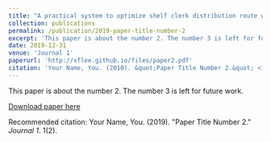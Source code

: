```yaml
---
title: "A practical system to optimize shelf clerk distribution route with simulated annealing and grouping genetic algorithm(manuscript)"
collection: publications
permalink: /publication/2019-paper-title-number-2
excerpt: 'This paper is about the number 2. The number 3 is left for future work.'
date: 2019-12-31
venue: 'Journal 1'
paperurl: 'http://xflee.github.io/files/paper2.pdf'
citation: 'Your Name, You. (2010). &quot;Paper Title Number 2.&quot; <i>Journal 1</i>. 1(2).'
---
```

This paper is about the number 2. The number 3 is left for future work.

[Download paper here](http://xflee.github.io/files/paper2.pdf)

Recommended citation: Your Name, You. (2019). "Paper Title Number 2." <i>Journal 1</i>. 1(2).
